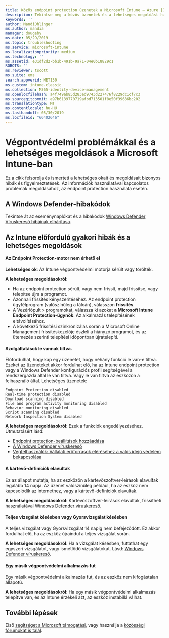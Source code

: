 ```yaml
---
title: Közös endpoint protection üzenetek a Microsoft Intune – Azure |} A Microsoft Docs
description: Tekintse meg a közös üzenetek és a lehetséges megoldást használ, és az endpoint protection és a Microsoft Intune-ban a Windows Defender hibáinak elhárítása.
keywords: ''
author: MandiOhlinger
ms.author: mandia
manager: dougeby
ms.date: 05/29/2019
ms.topic: troubleshooting
ms.service: microsoft-intune
ms.localizationpriority: medium
ms.technology: ''
ms.assetid: e31df2d2-bb1b-491b-9a71-04e0b18829c1
ROBOTS: ''
ms.reviewer: tscott
ms.suite: ems
search.appverid: MET150
ms.custom: intune-classic
ms.collection: M365-identity-device-management
ms.openlocfilehash: a4f749ab85d283ed9743d227476f8229dc1cf7c3
ms.sourcegitcommit: a97b6139770719afbd713501f8e50f39636bc202
ms.translationtype: MT
ms.contentlocale: hu-HU
ms.lasthandoff: 05/30/2019
ms.locfileid: "66402646"
---
```

# <a name="endpoint-protection-issues-and-possible-solutions-in-microsoft-intune"></a>Végpontvédelmi problémákkal és a lehetséges megoldások a Microsoft Intune-ban

Ez a cikk felsorolja és ismerteti a lehetséges okait és megoldásait bizonyos hibák és figyelmeztetések. Az információk használatával kapcsolatos problémák megoldásához, az endpoint protection használata esetén.

## <a name="windows-defender-error-codes"></a>A Windows Defender-hibakódok

Tekintse át az eseménynaplókat és a hibakódok [Windows Defender Víruskereső hibáinak elhárítása](https://docs.microsoft.com/windows/security/threat-protection/windows-defender-antivirus/troubleshoot-windows-defender-antivirus).

## <a name="common-intune-errors-and-possible-resolutions"></a>Az Intune előforduló gyakori hibák és a lehetséges megoldások

#### <a name="endpoint-protection-engine-unavailable"></a>Az Endpoint Protection-motor nem érhető el

**Lehetséges ok**: Az Intune végpontvédelmi motorja sérült vagy törölték.

**A lehetséges megoldásokról**:

- Ha az endpoint protection sérült, vagy nem frissít, majd frissítse, vagy telepítse újra a programot.
- Azonnali frissítés kényszerítéséhez. Az endpoint protection ügyfélprogram (valószínűleg a tálcán), válasszon **frissítés**.
- A Vezérlőpult > programokat, válassza ki azokat **a Microsoft Intune Endpoint Protection-ügynök**. Az alkalmazás telepítésének eltávolításához.
- A következő frissítési szinkronizálás során a Microsoft Online Management frissítéskezelője észleli a hiányzó programot, és az ütemezés szerinti telepítési időpontban újratelepíti.

#### <a name="features-are-disabled"></a>Szolgáltatások le vannak tiltva.

Előfordulhat, hogy kap egy üzenetet, hogy néhány funkció le van-e tiltva. Ezeket az üzeneteket akkor fordulhat elő, ha az Intune endpoint protection vagy a Windows Defender konfigurációs profil segítségével a rendszergazda által le van tiltva. Vagy le van tiltva az eszközön a felhasználó által. Lehetséges üzenetek:

`Endpoint Protection disabled`  
`Real-time protection disabled`  
`Download scanning disabled`  
`File and program activity monitoring disabled`  
`Behavior monitoring disabled`  
`Script scanning disabled`  
`Network Inspection System disabled`  

**A lehetséges megoldásokról**: Ezek a funkciók engedélyezéséhez. Útmutatásért lásd:

- [Endpoint protection-beállítások hozzáadása](endpoint-protection-configure.md)
- [A Windows Defender víruskereső](device-restrictions-windows-10.md#windows-defender-antivirus)
- [Végfelhasználók: Vállalati erőforrások eléréséhez a valós idejű védelem bekapcsolása](/intune-user-help/turn-on-defender-windows)

#### <a name="malware-definitions-out-of-date"></a>A kártevő-definíciók elavultak

Ez az állapot mutatja, ha az eszközön a kártevőszoftver-leírások elavultak legalább 14 napja. Az üzenet valószínűleg például, ha az eszköz nem kapcsolódik az internethez, vagy a kártevő-definíciók elavultak.

**A lehetséges megoldásokról**: Kártevőszoftver-leírások elavultak, frissítheti használatával [Windows Defender víruskereső](device-restrictions-windows-10.md#windows-defender-antivirus).

#### <a name="full-scan-overdue-or-quick-scan-overdue"></a>Teljes vizsgálat késésben vagy Gyorsvizsgálat késésben

A teljes vizsgálat vagy Gyorsvizsgálat 14 napig nem befejeződött. Ez akkor fordulhat elő, ha az eszköz újraindul a teljes vizsgálat során.

**A lehetséges megoldásokról**: Ha a vizsgálat késésben, futtathat egy egyszeri vizsgálatot, vagy ismétlődő vizsgálatokat. Lásd: [Windows Defender víruskereső](device-restrictions-windows-10.md#windows-defender-antivirus).

#### <a name="another-endpoint-protection-application-running"></a>Egy másik végpontvédelmi alkalmazás fut

Egy másik végpontvédelmi alkalmazás fut, és az eszköz nem kifogástalan állapotú.

**A lehetséges megoldásokról**: Ha egy másik végpontvédelmi alkalmazás telepítve van, és az Intune érzékeli azt, az eszköz instabillá válhat.

## <a name="next-steps"></a>További lépések

Első [segítséget a Microsoft támogatási](get-support.md), vagy használja a [közösségi fórumokat is talál](https://social.technet.microsoft.com/Forums/en-US/home?category=microsoftintune).
